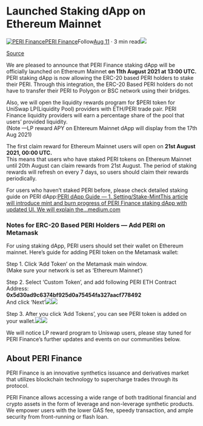 # Launched Staking dApp on Ethereum Mainnet

[![PERI Finance](https://miro.medium.com/fit/c/96/96/1*8823tJq5K3Y0x2MHlm_n9w.jpeg)](https://perifinance.medium.com/?source=post_page-----dc3deb350043--------------------------------)[PERI Finance](https://perifinance.medium.com/?source=post_page-----dc3deb350043--------------------------------)Follow[Aug 11](https://medium.com/perifinance/launched-staking-dapp-on-ethereum-mainnet-peri-finance-dc3deb350043?source=post_page-----dc3deb350043--------------------------------) · 3 min read![](https://miro.medium.com/max/1400/1*kBzWFVkeL3wGcuKTpSXf0A.jpeg)

[Source](https://medium.com/perifinance/launched-staking-dapp-on-ethereum-mainnet-peri-finance-dc3deb350043) 

We are pleased to announce that PERI Finance staking dApp will be officially launched on Ethereum Mainnet **on 11th August 2021 at** **13:00 UTC.**  
PERI staking dApp is now allowing the ERC-20 based PERI holders to stake their PERI. Through this integration, the ERC-20 Based PERI holders do not have to transfer their PERI to Polygon or BSC network using their bridges.

Also, we will open the liquidity rewards program for $PERI token for UniSwap LP\(Liquidity Pool\) providers with ETH/PERI trade pair. PERI Finance liquidity providers will earn a percentage share of the pool that users’ provided liquidity.  
\(Note —LP reward APY on Ehtereum Mainnet dApp will display from the 17th Aug 2021\)

The first claim reward for Ethereum Mainnet users will open on **21st August 2021, 00:00 UTC.**  
This means that users who have staked PERI tokens on Ethereum Mainnet until 20th August can claim rewards from 21st August. The period of staking rewards will refresh on every 7 days, so users should claim their rewards periodically.

For users who haven’t staked PERI before, please check detailed staking guide on PERI dApp:[PERI dApp Guide — 1. Setting/Stake-MintThis article will introduce mint and burn progress of PERI Finance staking dApp with updated UI. We will explain the…medium.com](https://medium.com/perifinance/peri-dapp-guide-1-setting-stake-mint-22d61da24a64)

### Notes for ERC-20 Based PERI Holders — Add PERI on Metamask <a id="088b"></a>

For using staking dApp, PERI users should set their wallet on Ethereum mainnet. Here’s guide for adding PERI token on the Metamask wallet:

Step 1. Click ‘Add Token’ on the Metamask main window.  
\(Make sure your network is set as ‘Ethereum Mainnet’\)

Step 2. Select ‘Custom Token’, and add following PERI ETH Contract Address:  
**0x5d30ad9c6374bf925d0a75454fa327aacf778492**  
And click ‘Next’![](https://miro.medium.com/max/60/1*muPXWnLaaDMa6hgeVLfJ1w.png?q=20)![](https://miro.medium.com/max/700/1*muPXWnLaaDMa6hgeVLfJ1w.png)

Step 3. After you click ‘Add Tokens’, you can see PERI token is added on your wallet.![](https://miro.medium.com/max/60/1*vxbwjQlFUqC4z6T2rKcIjQ.png?q=20)![](https://miro.medium.com/max/700/1*vxbwjQlFUqC4z6T2rKcIjQ.png)

We will notice LP reward program to Uniswap users, please stay tuned for PERI Finance’s further updates and events on our communities below.

## About PERI Finance <a id="b146"></a>

PERI Finance is an innovative synthetics issuance and derivatives market that utilizes blockchain technology to supercharge trades through its protocol.

PERI Finance allows accessing a wide range of both traditional financial and crypto assets in the form of leverage and non-leverage synthetic products. We empower users with the lower GAS fee, speedy transaction, and ample security from front-running or flash loan.



